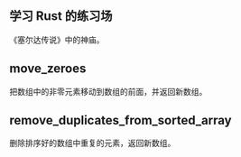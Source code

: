 ## 学习 Rust 的练习场

《塞尔达传说》中的神庙。

## move_zeroes

把数组中的非零元素移动到数组的前面，并返回新数组。



## remove_duplicates_from_sorted_array

删除排序好的数组中重复的元素，返回新数组。